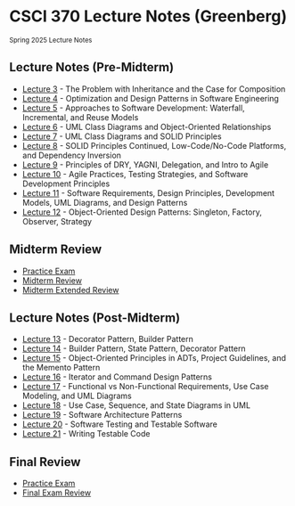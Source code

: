 # CSCI 370 Lecture Notes (Greenberg)

<small>Spring 2025 Lecture Notes</small>

## Lecture Notes (Pre-Midterm)

- [Lecture 3](./documents/lecture-3) - The Problem with Inheritance and the Case for Composition
- [Lecture 4](./documents/lecture-4) - Optimization and Design Patterns in Software Engineering
- [Lecture 5](./documents/lecture-5) - Approaches to Software Development: Waterfall, Incremental, and Reuse Models
- [Lecture 6](./documents/lecture-6) - UML Class Diagrams and Object-Oriented Relationships
- [Lecture 7](./documents/lecture-7) - UML Class Diagrams and SOLID Principles
- [Lecture 8](./documents/lecture-8) - SOLID Principles Continued, Low-Code/No-Code Platforms, and Dependency Inversion
- [Lecture 9](./documents/lecture-9) - Principles of DRY, YAGNI, Delegation, and Intro to Agile
- [Lecture 10](./documents/lecture-10) - Agile Practices, Testing Strategies, and Software Development Principles
- [Lecture 11](./documents/lecture-11) - Software Requirements, Design Principles, Development Models, UML Diagrams, and Design Patterns
- [Lecture 12](./documents/lecture-12) - Object-Oriented Design Patterns: Singleton, Factory, Observer, Strategy

## Midterm Review

- [Practice Exam](./midterm-review/sample-midterm)
- [Midterm Review](./midterm-review/midterm-review)
- [Midterm Extended Review](./midterm-review/midterm-review-extended)

## Lecture Notes (Post-Midterm)

- [Lecture 13](./documents/lecture-13) - Decorator Pattern, Builder Pattern
- [Lecture 14](./documents/lecture-14) - Builder Pattern, State Pattern, Decorator Pattern
- [Lecture 15](./documents/lecture-15) - Object-Oriented Principles in ADTs, Project Guidelines, and the Memento Pattern
- [Lecture 16](./documents/lecture-16) - Iterator and Command Design Patterns
- [Lecture 17](./documents/lecture-17) - Functional vs Non-Functional Requirements, Use Case Modeling, and UML Diagrams
- [Lecture 18](./documents/lecture-18) - Use Case, Sequence, and State Diagrams in UML
- [Lecture 19](./documents/lecture-19) - Software Architecture Patterns
- [Lecture 20](./documents/lecture-20) - Software Testing and Testable Software
- [Lecture 21](./documents/lecture-21) - Writing Testable Code

## Final Review

- [Practice Exam](./final-review/sample-final)
- [Final Exam Review](./final-review/final-review)

&nbsp;
